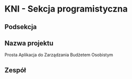 # KNI - Sekcja programistyczna

## Podsekcja

## Nazwa projektu
Prosta Aplikacja do Zarządzania Budżetem Osobistym
## Zespół
